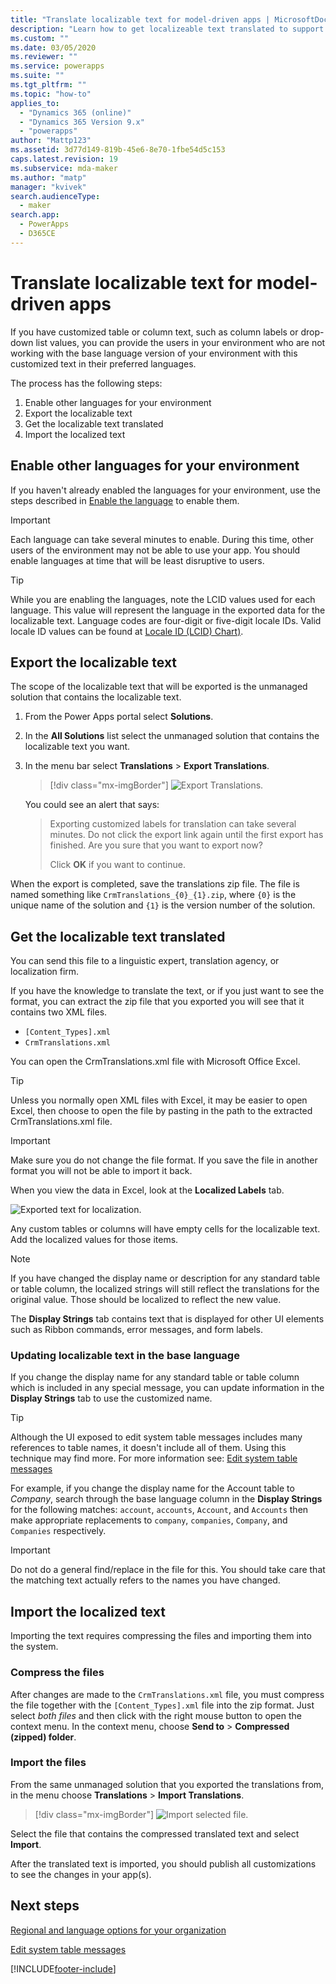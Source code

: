 ```yaml
---
title: "Translate localizable text for model-driven apps | MicrosoftDocs"
description: "Learn how to get localizeable text translated to support multiple languages"
ms.custom: ""
ms.date: 03/05/2020
ms.reviewer: ""
ms.service: powerapps
ms.suite: ""
ms.tgt_pltfrm: ""
ms.topic: "how-to"
applies_to: 
  - "Dynamics 365 (online)"
  - "Dynamics 365 Version 9.x"
  - "powerapps"
author: "Mattp123"
ms.assetid: 3d77d149-819b-45e6-8e70-1fbe54d5c153
caps.latest.revision: 19
ms.subservice: mda-maker
ms.author: "matp"
manager: "kvivek"
search.audienceType: 
  - maker
search.app: 
  - PowerApps
  - D365CE
---
```


# Translate localizable text for model-driven apps

If you have customized table or column text, such as column labels or drop-down list values, you can provide the users in your environment who are not working with the base language version of your environment with this customized text in their preferred languages.

The process has the following steps:

1. Enable other languages for your environment
1. Export the localizable text
1. Get the localizable text translated
1. Import the localized text

## Enable other languages for your environment

If you haven't already enabled the languages for your environment, use the steps described in [Enable the language](https://docs.microsoft.com/dynamics365/customerengagement/on-premises/admin/enable-languages) to enable them.

> [!IMPORTANT]
> Each language can take several minutes to enable. During this time, other users of the environment may not be able to use your app. You should enable languages at time that will be least disruptive to users.

> [!TIP]
> While you are enabling the languages, note the LCID values used for each language. This value will represent the language in the exported data for the localizable text. Language codes are four-digit or five-digit locale IDs. Valid locale ID values can be found at [Locale ID (LCID) Chart)](/previous-versions/windows/embedded/ms912047(v=winembedded.10)).

## Export the localizable text

The scope of the localizable text that will be exported is the unmanaged solution that contains the localizable text.

<!-- [!INCLUDE [cc_navigate-solution-from-powerapps-portal](../../includes/cc_navigate-solution-from-powerapps-portal.md)] -->

1. From the Power Apps portal select **Solutions**.

2. In the **All Solutions** list select the unmanaged solution that contains the localizable text you want.

3. In the menu bar select **Translations** > **Export Translations**.

    > [!div class="mx-imgBorder"]
    > ![Export Translations.](media/export-localizable-text.png "Export Translations")

    You could see an alert that says:

    > Exporting customized labels for translation can take several minutes. Do not click the export link again until the first export has finished. Are you sure that you want to export now?
    >
    > Click **OK** if you want to continue.

When the export is completed, save the translations zip file. The file is named something like `CrmTranslations_{0}_{1}.zip`, where `{0}` is the unique name of the solution and `{1}` is the version number of the solution.

## Get the localizable text translated

You can send this file to a linguistic expert, translation agency, or localization firm.

If you have the knowledge to translate the text, or if you just want to see the format, you can extract the zip file that you exported you will see that it contains two XML files.

- `[Content_Types].xml`
- `CrmTranslations.xml`

You can open the CrmTranslations.xml file with Microsoft Office Excel.

> [!TIP]
> Unless you normally open XML files with Excel, it may be easier to open Excel, then choose to open the file by pasting in the path to the extracted CrmTranslations.xml file.

> [!IMPORTANT]
> Make sure you do not change the file format. If you save the file in another format you will not be able to import it back.

When you view the data in Excel, look at the **Localized Labels** tab.

![Exported text for localization.](media/localized-labels-tab-exported-languages.png "Exported text for localization")

Any custom tables or columns will have empty cells for the localizable text. Add the localized values for those items.

> [!NOTE]
> If you have changed the display name or description for any standard table or table column, the localized strings will still reflect the translations for the original value. Those should be localized to reflect the new value.

The **Display Strings** tab contains text that is displayed for other UI elements such as Ribbon commands, error messages, and form labels.

### Updating localizable text in the base language

If you change the display name for any standard table or table column which is included in any special message, you can update information in the **Display Strings** tab to use the customized name.

> [!TIP]
> Although the UI exposed to edit system table messages includes many references to table names, it doesn't include all of them. Using this technique may find more. For more information see: [Edit system table messages](../data-platform/edit-system-entity-messages.md)

For example, if you change the display name for the Account table to *Company*, search through the base language column in the  **Display Strings** for the following matches: `account`, `accounts`, `Account`, and `Accounts` then make appropriate replacements to `company`, `companies`, `Company`, and `Companies` respectively.

> [!IMPORTANT]
> Do not do a general find/replace in the file for this. You should take care that the matching text actually refers to the names you have changed.

## Import the localized text

Importing the text requires compressing the files and importing them into the system.

### Compress the files

After changes are made to the `CrmTranslations.xml` file, you must compress the file together with the `[Content_Types].xml` file into the zip format. Just select *both files* and then click with the right mouse button to open the context menu. In the context menu, choose **Send to** > **Compressed (zipped) folder**.

### Import the files

From the same unmanaged solution that you exported the translations from, in the menu choose **Translations** > **Import Translations**.

<!-- ![Import translations.](media/import-translations.png) -->

> [!div class="mx-imgBorder"]
> ![Import selected file.](media/import-translated-text-dialog.png "Import localized text")

Select the file that contains the compressed translated text and select **Import**.

After the translated text is imported, you should publish all customizations to see the changes in your app(s).

## Next steps

[Regional and language options for your organization](/dynamics365/customer-engagement/admin/enable-languages)

[Edit system table messages](../data-platform/edit-system-entity-messages.md)

[!INCLUDE[footer-include](../../includes/footer-banner.md)]
